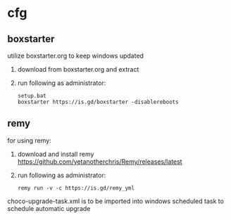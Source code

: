 # cfg
## boxstarter
utilize boxstarter.org to keep windows updated

1. download from boxstarter.org and extract
2. run following as administrator:

       setup.bat
       boxstarter https://is.gd/boxstarter -disablereboots

## remy
for using remy:
1. download and install remy https://github.com/yetanotherchris/Remy/releases/latest
2. run following as administrator:

       remy run -v -c https://is.gd/remy_yml


choco-upgrade-task.xml is to be imported into windows scheduled task to schedule automatic upgrade
